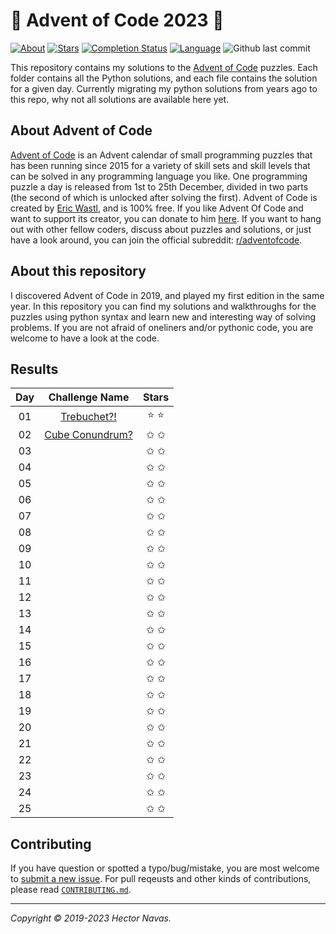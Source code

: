 # 🎄 Advent of Code 2023 🎄

[![About](https://img.shields.io/badge/Advent_of_Code_🎄-2023-brightgreen)](https://adventofcode.com/2023/about)
[![Stars](https://img.shields.io/badge/AOC_stars_⭐️-26-yellow)](https://adventofcode.com/2023/stats)
[![Completion Status](https://img.shields.io/endpoint?url=https://raw.githubusercontent.com/hectorluisnavas/AdventOfCode/master/.github/badges/completion.json)](https://github.com/hectorluisnavas/AdventOfCode)
[![Language](https://img.shields.io/badge/language-python-blue)](https://www.python.org/)
![Github last commit](https://img.shields.io/github/last-commit/hectorluisnavas/AdventOfCode)

This repository contains my solutions to the [Advent of Code](https://adventofcode.com/) puzzles. Each folder contains all the Python solutions, and each file contains the solution for a given day. Currently migrating my python solutions from years ago to this repo, why not all solutions are available here yet.

## About Advent of Code

[Advent of Code][aoc-about] is an Advent calendar of small programming puzzles that has been running since 2015 for a variety of skill sets and skill levels that can be solved in any programming language you like. One programming puzzle a day is released from 1st to 25th December, divided in two parts (the second of which is unlocked after
solving the first). Advent of Code is created by [Eric Wastl][aoc-eric], and is 100% free. If you like Advent Of Code and want to support its creator, you can donate to him [here][aoc-support]. If you want to hang out with other fellow coders, discuss about puzzles and solutions, or just have a look around, you can join the official subreddit: [r/adventofcode][aoc-reddit].

## About this repository

I discovered Advent of Code in 2019, and played my first edition in the same year. In this repository you can find my solutions and walkthroughs for the puzzles using python syntax and learn new and interesting way of solving problems. If you are not afraid of oneliners and/or pythonic code, you are welcome to have a look at the code.

## Results

Day | Challenge Name | Stars |
:-: | :-: | :-: |
01 | [Trebuchet?!](2023) | ⭐️ ⭐️ |
02 | [Cube Conundrum?](2023)| ✩ ✩ |
03 | | ✩ ✩ |
04 | | ✩ ✩ |
05 | | ✩ ✩ |
06 | | ✩ ✩ |
07 | | ✩ ✩ |
08 | | ✩ ✩ |
09 | | ✩ ✩ |
10 | | ✩ ✩ |
11 | | ✩ ✩ |
12 | | ✩ ✩ |
13 | | ✩ ✩ |
14 | | ✩ ✩ |
15 | | ✩ ✩ |
16 | | ✩ ✩ |
17 | | ✩ ✩ |
18 | | ✩ ✩ |
19 | | ✩ ✩ |
20 | | ✩ ✩ |
21 | | ✩ ✩ |
22 | | ✩ ✩ |
23 | | ✩ ✩ |
24 | | ✩ ✩ |
25 | | ✩ ✩ |

Contributing
------------

If you have question or spotted a typo/bug/mistake, you are most welcome to [submit a new issue][new-issue]. For pull reqeusts and other kinds of contributions, please read [`CONTRIBUTING.md`][contributing].

---

*Copyright &copy; 2019-2023 Hector Navas.*

[2023-dir]: 2023

[contributing]: /CONTRIBUTING.md
[new-issue]:    https://github.com/hectorluisnavas/AdventOfCode/issues/new

[aoc-web]:      https://adventofcode.com/
[aoc-about]:    https://adventofcode.com/2019/about
[aoc-eric]:     https://twitter.com/ericwastl
[aoc-support]:  https://adventofcode.com/2019/support
[aoc-reddit]:   https://www.reddit.com/r/adventofcode/
